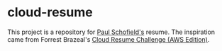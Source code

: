# cloud-resume

This project is a repository for [Paul Schofield's](https://paulschofieldresume.com/) resume. The inspiration came from Forrest Brazeal's [Cloud Resume Challenge (AWS Edition)](https://cloudresumechallenge.dev/docs/the-challenge/aws/).
